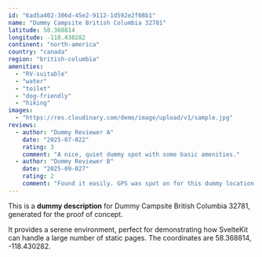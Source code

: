 ```yaml
---
id: "6ad5a402-306d-45e2-9112-1d592e2f08b1"
name: "Dummy Campsite British Columbia 32781"
latitude: 58.368814
longitude: -118.430282
continent: "north-america"
country: "canada"
region: "british-columbia"
amenities:
  - "RV-suitable"
  - "water"
  - "toilet"
  - "dog-friendly"
  - "hiking"
images:
  - "https://res.cloudinary.com/demo/image/upload/v1/sample.jpg"
reviews:
  - author: "Dummy Reviewer A"
    date: "2025-07-022"
    rating: 3
    comment: "A nice, quiet dummy spot with some basic amenities."
  - author: "Dummy Reviewer B"
    date: "2025-09-027"
    rating: 2
    comment: "Found it easily. GPS was spot on for this dummy location."
---
```


This is a **dummy description** for Dummy Campsite British Columbia 32781, generated for the proof of concept.

It provides a serene environment, perfect for demonstrating how SvelteKit can handle a large number of static pages. The coordinates are 58.368814, -118.430282.
